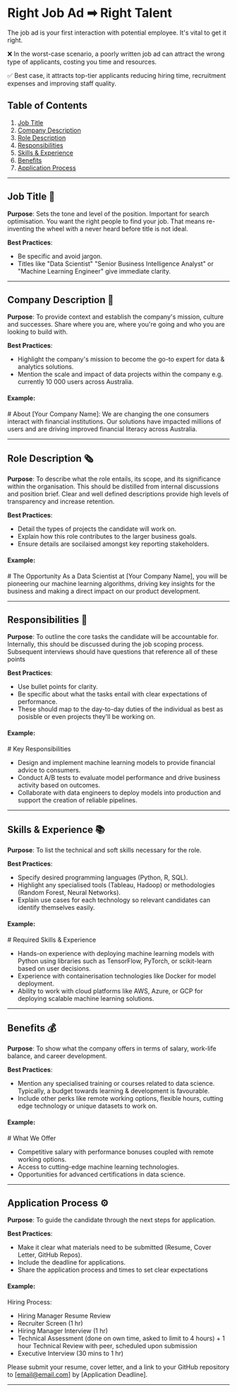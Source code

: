 # Right Job Ad ➡ Right Talent

The job ad is your first interaction with potential employee. It's vital to get it right. 

❌ In the worst-case scenario, a poorly written job ad can attract the wrong type of applicants, costing you time and resources.

✅ Best case, it attracts top-tier applicants reducing hiring time, recruitment expenses and improving staff quality.


## Table of Contents

1. [Job Title](#job-title)
2. [Company Description](#company-description)
3. [Role Description](#role-description)
4. [Responsibilities](#responsibilities)
5. [Skills & Experience](#skills--experience)
6. [Benefits](#benefits)
7. [Application Process](#application-process)

---

## Job Title 💼

**Purpose**: 
Sets the tone and level of the position. Important for search optimisation. 
You want the right people to find your job. 
That means re-inventing the wheel with a never heard before title is not ideal.

**Best Practices**: 
- Be specific and avoid jargon. 
- Titles like "Data Scientist" "Senior Business Intelligence Analyst" or "Machine Learning Engineer" give immediate clarity.

---

## Company Description 🏢

**Purpose**: 
To provide context and establish the company's mission, culture and successes. Share where you are, where you're going and who you are looking to build with.

**Best Practices**: 
- Highlight the company's mission to become the go-to expert for data & analytics solutions.
- Mention the scale and impact of data projects within the company e.g. currently 10 000 users across Australia.

#### Example:
\# About [Your Company Name]:
We are changing the one consumers interact with financial institutions. Our solutions have impacted millions of users and are driving improved financial literacy across Australia.

---

## Role Description 🗞️

**Purpose**: 
To describe what the role entails, its scope, and its significance within the organisation. This should be distilled from internal discussions and position brief. Clear and well defined descriptions provide high levels of transparency and increase retention.

**Best Practices**: 
- Detail the types of projects the candidate will work on.
- Explain how this role contributes to the larger business goals.
- Ensure details are socilaised amongst key reporting stakeholders.

#### Example:
\# The Opportunity
As a Data Scientist at [Your Company Name], you will be pioneering our machine learning algorithms, driving key insights for the business and making a direct impact on our product development.

---

## Responsibilities 📃

**Purpose**: 
To outline the core tasks the candidate will be accountable for. Internally, this should be discussed during the job scoping process. Subsequent interviews should have questions that reference all of these points

**Best Practices**: 
- Use bullet points for clarity.
- Be specific about what the tasks entail with clear expectations of performance.
- These should map to the day-to-day duties of the individual as best as posisble or even projects they'll be working on.

#### Example:
\# Key Responsibilities
- Design and implement machine learning models to provide financial advice to consumers.
- Conduct A/B tests to evaluate model performance and drive business activity based on outcomes.
- Collaborate with data engineers to deploy models into production and support the creation of reliable pipelines.

---

## Skills & Experience 📚

**Purpose**: 
To list the technical and soft skills necessary for the role.

**Best Practices**: 
- Specify desired programming languages (Python, R, SQL).
- Highlight any specialised  tools (Tableau, Hadoop) or methodologies (Random Forest, Neural Networks).
- Explain use cases for each technology so relevant candidates can identify themselves easily.

#### Example:
\# Required Skills & Experience
- Hands-on experience with deploying machine learning models with Python using libraries such as TensorFlow, PyTorch, or scikit-learn based on user decisions.
- Experience with containerisation technologies like Docker for model deployment.
- Ability to work with cloud platforms like AWS, Azure, or GCP for deploying scalable machine learning solutions.

---

## Benefits 💰

**Purpose**: 
To show what the company offers in terms of salary, work-life balance, and career development.

**Best Practices**: 
- Mention any specialised training or courses related to data science. Typically, a budget towards learning & development is favourable.
- Include other perks like remote working options, flexible hours, cutting edge technology or unique datasets to work on.

#### Example:
\# What We Offer
- Competitive salary with performance bonuses coupled with remote working options.
- Access to cutting-edge machine learning technologies.
- Opportunities for advanced certifications in data science.

---

## Application Process ⚙️

**Purpose**: 
To guide the candidate through the next steps for application.

**Best Practices**: 
- Make it clear what materials need to be submitted (Resume, Cover Letter, GitHub Repos).
- Include the deadline for applications.
- Share the application process and times to set clear expectations

#### Example:
Hiring Process:
- Hiring Manager Resume Review
- Recruiter Screen (1 hr)
- Hiring Manager Interview (1 hr)
- Technical Assessment (done on own time, asked to limit to 4 hours) + 1 hour Technical Review with peer, scheduled upon submission
- Executive Interview (30 mins to 1 hr)

Please submit your resume, cover letter, and a link to your GitHub repository to [email@email.com] by [Application Deadline].

---

